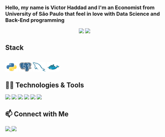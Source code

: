 ### Hello, my name is Victor Haddad and I'm an Economist from University of São Paulo that feel in love with Data Science and Back-End programming

<div align="center">
  <img height="140em" src="https://github-readme-stats.vercel.app/api?username=VictorGHaddad&show_icons=true&theme=dark&include_all_commits=true&count_private=true&include_all_pr=true&include_all_issues=true"/>
  <img height="140em" src="https://github-readme-stats.vercel.app/api/top-langs/?username=VictorGHaddad&layout=compact&langs_count=8&theme=dark"/>
</div>


## Stack
<div style="display: inline_block">  
<div style="display: inline_block"><br>
  <img align="center" alt="Python" height="30" width="40" src="https://raw.githubusercontent.com/devicons/devicon/master/icons/python/python-original.svg">
  <img align="center" alt="Postgre" height="30" width="40" src="https://raw.githubusercontent.com/devicons/devicon/master/icons/postgresql/postgresql-original.svg">
  <img align="center" alt="Mysql" height="30" width="40" src="https://raw.githubusercontent.com/devicons/devicon/master/icons/mysql/mysql-original.svg">
  <img align="center" alt="Docker" height="30" width="40" src="https://raw.githubusercontent.com/devicons/devicon/master/icons/docker/docker-original.svg">
 <div style="display: inline_block">  
</div>
</div>
</div>
  
## 👨‍💻 Technologies & Tools
![](https://img.shields.io/badge/OS-Linux-informational?style=flat&logo=linux&logoColor=white&color=lightgrey)
![](https://img.shields.io/badge/Code-Python-informational?style=flat&logo=python&logoColor=white&color=346e9f)
![](https://img.shields.io/badge/Framework-Django-informational?style=flat&logo=django&logoColor=white&color=0076c6)
![](https://img.shields.io/badge/Database-MySql-informational?style=flat&logo=mysql&logoColor=white&color=00618a)
![](https://img.shields.io/badge/Database-PostgreSQL-informational?style=flat&logo=postgresql&logoColor=white&color=00618a)
![](https://img.shields.io/badge/Tools-Docker-informational?style=flat&logo=docker&logoColor=white&color=2496ed)
##
  
## 📫 Connect with Me

<a href="mailto:victor.goulart.haddad@gmail.com">
  <img src="https://img.shields.io/badge/-Gmail-%23333?style=for-the-badge&logo=gmail&logoColor=white" target="_blank">
</a>
<a href="https://www.linkedin.com/in/victor-g-haddad/" target="_blank">
  <img src="https://img.shields.io/badge/-LinkedIn-%230077B5?style=for-the-badge&logo=linkedin&logoColor=white" target="_blank">
</a>
